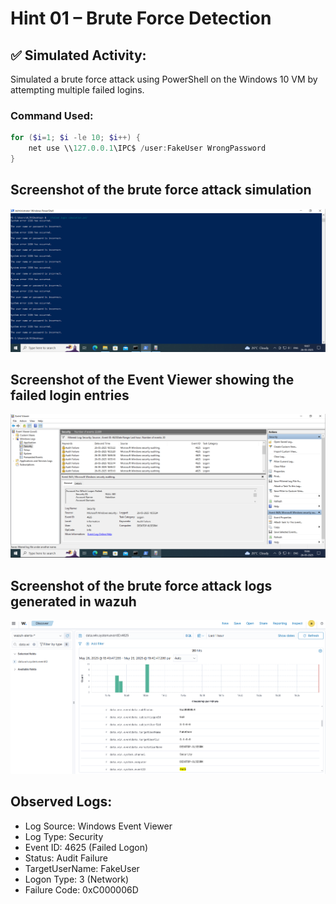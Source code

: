 # Hint 01 – Brute Force Detection

## ✅ Simulated Activity:
Simulated a brute force attack using PowerShell on the Windows 10 VM by attempting multiple failed logins.

### Command Used:
```powershell
for ($i=1; $i -le 10; $i++) {
    net use \\127.0.0.1\IPC$ /user:FakeUser WrongPassword
}
```
## Screenshot of the brute force attack simulation
![brute force attack](https://github.com/alj-v/cyber-intern-phase-1/blob/main/screenshots/brute%20force%20attack.png)
## Screenshot of the Event Viewer showing the failed login entries
![brute force attack logs](https://github.com/alj-v/cyber-intern-phase-1/blob/main/screenshots/brute%20force%20attack%20logs.png)
## Screenshot of the brute force attack logs generated in wazuh
![brute force attack logs in wazuh](https://github.com/alj-v/cyber-intern-phase-1/blob/main/screenshots/brute%20force%20attack%20logs%20on%20wazuh.png)


## Observed Logs:
- Log Source: Windows Event Viewer
- Log Type: Security
- Event ID: 4625 (Failed Logon)
- Status: Audit Failure
- TargetUserName: FakeUser
- Logon Type: 3 (Network)
- Failure Code: 0xC000006D
